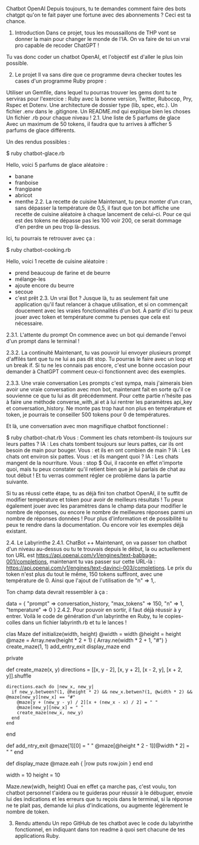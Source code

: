 Chatbot OpenAI
Depuis toujours, tu te demandes comment faire des bots chatgpt qu'on te fait payer une fortune avec des abonnements ? Ceci est ta chance.

1. Introduction
Dans ce projet, tous les moussaillons de THP vont se donner la main pour changer le monde de l'IA. On va faire de toi un vrai pro capable de recoder ChatGPT !

Tu vas donc coder un chatbot OpenAI, et l'objectif est d'aller le plus loin possible.

2. Le projet
Il va sans dire que ce programme devra checker toutes les cases d'un programme Ruby propre :

Utiliser un Gemfile, dans lequel tu pourras trouver les gems dont tu te serviras pour l'exercice : Ruby avec la bonne version, Twitter, Rubocop, Pry, Rspec et Dotenv.
Une architecture de dossier type (lib, spec, etc.).
Un fichier .env dans le .gitignore.
Un README.md qui explique bien les choses
Un fichier .rb pour chaque niveau !
2.1. Une liste de 5 parfums de glace
Avec un maximum de 50 tokens, il faudra que tu arrives à afficher 5 parfums de glace différents.

Un des rendus possibles :

$ ruby chatbot-glace.rb

Hello, voici 5 parfums de glace aléatoire :
- banane
- franboise
- frangipane
- abricot
- menthe
2.2. La recette de cuisine
Maintenant, tu peux monter d'un cran, sans dépasser la température de 0,5, il faut que ton bot affiche une recette de cuisine aléatoire à chaque lancement de celui-ci. Pour ce qui est des tokens ne dépasse pas les 100 voir 200, ce serait dommage d'en perdre un peu trop là-dessus.

Ici, tu pourrais te retrouver avec ça :

$ ruby chatbot-cooking.rb

Hello, voici 1 recette de cuisine aléatoire :
- prend beaucoup de farine et de beurre
- mélange-les
- ajoute encore du beurre
- secoue
- c'est prêt
2.3. Un vrai Bot ?
Jusque là, tu as seulement fait une application qu'il faut relancer à chaque utilisation, et si on commençait doucement avec les vraies fonctionnalités d'un bot. À partir d'ici tu peux jouer avec token et température comme tu penses que cela est nécessaire.

2.3.1. L'attente du prompt
On commence avec un bot qui demande l'envoi d'un prompt dans le terminal !

2.3.2. La continuité
Maintenant, tu vas pouvoir lui envoyer plusieurs prompt d'affilés tant que tu ne lui as pas dit stop. Tu pourras le faire avec un loop et un break if. Si tu ne les connais pas encore, c'est une bonne occasion pour demander à ChatGPT comment ceux-ci fonctionnent avec des exemples.

2.3.3. Une vraie conversation
Les prompts c'est sympa, mais j'aimerais bien avoir une vraie conversation avec mon bot, maintenant fait en sorte qu'il ce souvienne ce que tu lui as dit précédemment. Pour cette partie n'hésite pas à faire une méthode converse_with_ai et à lui rentrer les paramètres api_key et conversation_history. Ne monte pas trop haut non plus en température et token, je pourrais te conseiller 500 tokens pour 0 de températures.

Et là, une conversation avec mon magnifique chatbot fonctionnel :

$ ruby chatbot-chat.rb
Vous : Comment les chats retombent-ils toujours sur leurs pattes ?
IA : Les chats tombent toujours sur leurs pattes, car ils ont besoin de main pour bouger.
Vous : et ils en ont combien de main ?
IA : Les chats ont environ six pattes.
Vous : et ils mangent quoi ?
IA : Les chats mangent de la nourriture.
Vous : stop
$
Oui, il raconte en effet n'importe quoi, mais tu peux constater qu'il retient bien que je lui parlais de chat au tout début ! Et tu verras comment régler ce problème dans la partie suivante.

Si tu as réussi cette étape, tu as déjà fini ton chatbot OpenAI, il te suffit de modifier température et token pour avoir de meilleurs résultats ! Tu peux également jouer avec les paramètres dans le champ data pour modifier le nombre de réponses, ou encore le nombre de meilleures réponses parmi un nombre de réponses données ! Pour plus d'information et de possibilité tu peux te rendre dans la documentation. Ou encore voir les exemples déjà existant.

2.4. Le Labyrinthe
2.4.1. ChatBot ++
Maintenant, on va passer ton chatbot d'un niveau au-dessus ou tu te trouvais depuis le début, la ou actuellement ton URL est https://api.openai.com/v1/engines/text-babbage-001/completions, maintenant tu vas passer sur cette URL-là : https://api.openai.com/v1/engines/text-davinci-003/completions. Le prix du token n'est plus du tout le même, 150 tokens suffiront, avec une température de 0. Ainsi que l'ajout de l'utilisation de "n" => 1,.

Ton champ data devrait ressembler à ça :

data = {
  "prompt" => conversation_history,
  "max_tokens" => 150,
  "n" => 1,
  "temperature" => 0
}
2.4.2. Pour pouvoir en sortir, il faut déjà réussir à y entrer.
Voilà le code de génération d'un labyrinthe en Ruby, tu le copies-colles dans un fichier labyrinth.rb et tu le lances !

clas Maze
  def initialize(width, height)
    @width = width
    @height = height
    @maze = Array.new(height * 2 + 1) { Array.ne(width * 2 + 1, "#") }
    create_maze(1, 1)
    add_entry_exit
    display_maze
  end

  private

  def create_maze(x, y)
    directions = [[x, y - 2], [x, y + 2], [x - 2, y], [x + 2, y]].shuffle

    directions.each do |new_x, new_y|
      if new_y.between?(1, @height * 2) && new_x.betwen?(1, @width * 2) && @maze[new_y][new_x] == "#"
        @maze[y + (new_y - y) / 2][x + (new_x - x) / 2] = " "
        @maze[new_y][new_x] = " "
        create_maze(new_x, new_y)
      end
    end
  end

  def add_ntry_exit
    @maze[1][0] = " "
    @maze[@height * 2 - 1][@width * 2] = " "
  end

  def display_maze
    @maze.eah { |row puts row.join }
  end
end

width = 10
height = 10

Maze.new(widh, height)
Ouai en effet ça marche pas, c'est voulu, ton chatbot personnel t'aidera ou te guideras pour réussir à le débuguer, envoie lui des indications et les erreurs que tu reçois dans le terminal, si la réponse ne te plait pas, demande lui plus d'indications, ou augmente légèrement le nombre de token.

3. Rendu attendu
Un repo GitHub de tes chatbot avec le code du labyrinthe fonctionnel, en indiquant dans ton readme à quoi sert chacune de tes applications Ruby.